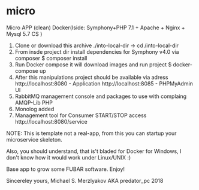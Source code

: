 # micro
Micro APP (clean) Docker(Iside: Symphony+PHP 7.1 + Apache + Nginx + Mysql 5.7 CS )

1. Clone or download this archive ./into-local-dir -> cd /into-local-dir
2. From insde project dir install dependencies for Symphony v4.0 via composer
   $ composer install
3. Run Docker compose it will download images and run project
   $ docker-compose up
4. After this manipulations project should be available via adress
   http://localhost:8080 - Application
   http://localhost:8085 - PHPMyAdmin UI
5. RabbitMQ management console and packages to use with complaing AMQP-Lib PHP
6. Monolog added
7. Management tool for Consumer START/STOP access
   http://localhost:8080/service
   
NOTE: This is template not a real-app, from this you can startup your microservice
      skeleton.
      
Also, you should understand, that is't bladed for Docker for Windows, I don't know
how it would work under Linux/UNIX :)     
   
Base app to grow some FUBAR software. 
Enjoy!

Sincereley yours, Michael S. Merzlyakov AKA predator_pc 2018 